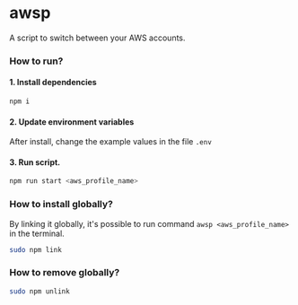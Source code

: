 # awsp

A script to switch between your AWS accounts.

### How to run?

#### 1. Install dependencies
```sh
npm i
```

#### 2. Update environment variables
After install, change the example values in the file `.env`

#### 3. Run script.
```sh
npm run start <aws_profile_name>
```

### How to install globally?

By linking it globally, it's possible to run command `awsp <aws_profile_name>` in the terminal.

```sh
sudo npm link
```

### How to remove globally?

```sh
sudo npm unlink
```
